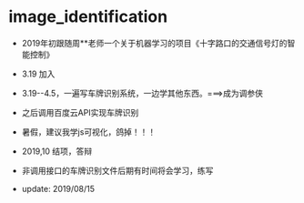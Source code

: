 # image_identification

- 2019年初跟随周**老师一个关于机器学习的项目《十字路口的交通信号灯的智能控制》
- 3.19  加入
- 3.19--4.5，一遍写车牌识别系统，一边学其他东西。===>成为调参侠
- 之后调用百度云API实现车牌识别
- 暑假，建议我学js可视化，鸽掉！！！
- 2019,10     结项，答辩



- 非调用接口的车牌识别文件后期有时间将会学习，练写





- update: 2019/08/15